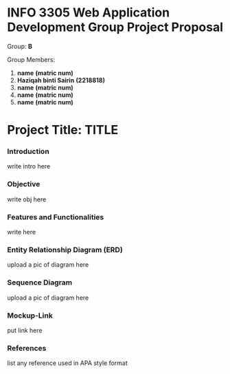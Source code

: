 # INFO 3305 Web Application Development Group Project Proposal

Group: __B__

Group Members: 
1. __name__  __(matric num)__
2. __Haziqah binti Sairin__ __(2218818)__
3. __name__  __(matric num)__
4. __name__  __(matric num)__
5. __name__  __(matric num)__

# Project Title: __TITLE__

### Introduction
write intro here

### Objective
write obj here

### Features and Functionalities
write here

### Entity Relationship Diagram (ERD)
upload a pic of diagram here

### Sequence Diagram
upload a pic of diagram here

### Mockup-Link
put link here

### References
list any reference used in APA style format
